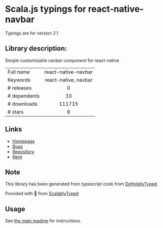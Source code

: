 
# Scala.js typings for react-native-navbar

Typings are for version 2.1

## Library description:
Simple customizable navbar component for react-native

|                    |                 |
| ------------------ | :-------------: |
| Full name          | react-native-navbar |
| Keywords           | react-native, navbar |
| # releases         | 0 |
| # dependents       | 10 |
| # downloads        | 111715 |
| # stars            | 6 |

## Links
- [Homepage](https://github.com/react-native-community/react-native-navbar)
- [Bugs](https://github.com/react-native-community/react-native-navbar/issues)
- [Repository](https://github.com/react-native-community/react-native-navbar)
- [Npm](https://www.npmjs.com/package/react-native-navbar)
    


## Note
This library has been generated from typescript code from [DefinitelyTyped](https://definitelytyped.org).

Provided with :purple_heart: from [ScalablyTyped](https://github.com/oyvindberg/ScalablyTyped)

## Usage
See [the main readme](../../readme.md) for instructions.


